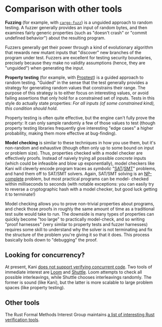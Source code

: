 # Comparison with other tools

**Fuzzing** (for example, with [`cargo-fuzz`](https://github.com/rust-fuzz/cargo-fuzz)) is a unguided approach to random testing.
A fuzzer generally provides an input of random bytes, and then examines fairly generic properties (such as "doesn't crash" or "commit undefined behavior") about the resulting program.

Fuzzers generally get their power through a kind of evolutionary algorithm that rewards new mutant inputs that "discover" new branches of the program under test.
Fuzzers are excellent for testing security boundaries, precisely because they make no validity assumptions (hence, they are "unguided") when generating the input.

**Property testing** (for example, with [Proptest](https://github.com/AltSysrq/proptest)) is a guided approach to random testing.
"Guided" in the sense that the test generally provides a strategy for generating random values that constrains their range.
The purpose of this strategy is to either focus on interesting values, or avoid failing assertions that only hold for a constrained set of inputs.
Tests in this style do actually state properties: *For all inputs (of some constrained kind), this condition should hold*.

Property testing is often quite effective, but the engine can't fully prove the property: It can only sample randomly a few of those values to test (though property testing libraries frequently give interesting "edge cases" a higher probability, making them more effective at bug-finding).

**Model checking** is similar to these techniques in how you use them, but it's non-random and exhaustive (though often only up to some bound on input or problem size).
Thus, properties checked with a model checker are effectively proofs.
Instead of naively trying all possible _concrete_ inputs (which could be infeasible and blow up exponentially), model checkers like Kani will cleverly encode program traces as _symbolic_ "[SAT](https://en.wikipedia.org/wiki/Boolean_satisfiability_problem)/[SMT](https://en.wikipedia.org/wiki/Satisfiability_modulo_theories)" problems, and hand them off to SAT/SMT solvers.
Again, SAT/SMT solving is an [NP-complete](https://en.wikipedia.org/wiki/NP-completeness) problem, but most practical programs can be model- checked within milliseconds to seconds (with notable exceptions: you can easily try to reverse a cryptographic hash with a model checker, but good luck getting it to terminate!)

Model checking allows you to prove non-trivial properties about programs, and check those proofs in roughly the same amount of time as a traditional test suite would take to run.
The downside is many types of properties can quickly become "too large" to practically model-check, and so writing "proof harnesses" (very similar to property tests and fuzzer harnesses) requires some skill to understand why the solver is not terminating and fix the structure of the problem you're giving it so that it does.
This process basically boils down to "debugging" the proof.

## Looking for concurrency?

At present, Kani [does not support verifying concurrent code](./rust-feature-support.md).
Two tools of immediate interest are [Loom](https://github.com/tokio-rs/loom) and [Shuttle](https://github.com/awslabs/shuttle).
Loom attempts to check all possible interleavings, while Shuttle chooses interleavings randomly.
The former is sound (like Kani), but the latter is more scalable to large problem spaces (like property testing).

## Other tools

The Rust Formal Methods Interest Group maintains [a list of interesting Rust verification tools](https://rust-formal-methods.github.io/tools.html).
